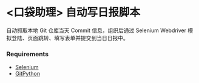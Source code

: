 # <口袋助理> 自动写日报脚本

自动抓取本地 Git 仓库当天 Commit 信息，组织后通过 Selenium Webdriver 模拟登陆、页面跳转、填写表单并提交到当日日报中。

### Requirements
- [Selenium](http://www.seleniumhq.org)
- [GitPython](https://github.com/gitpython-developers/GitPython)
